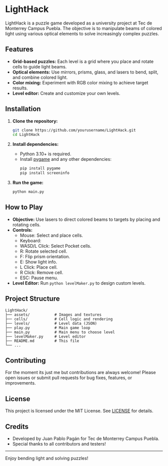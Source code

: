 # LightHack

LightHack is a puzzle game developed as a university project at Tec de Monterrey Campus Puebla. The objective is to manipulate beams of colored light using various optical elements to solve increasingly complex puzzles.

## Features

- **Grid-based puzzles:** Each level is a grid where you place and rotate cells to guide light beams.
- **Optical elements:** Use mirrors, prisms, glass, and lasers to bend, split, and combine colored light.
- **Color mixing:** Experiment with RGB color mixing to achieve target results.
- **Level editor:** Create and customize your own levels.

## Installation

1. **Clone the repository:**
   ```sh
   git clone https://github.com/yourusername/LightHack.git
   cd LightHack
   ```

2. **Install dependencies:**
   - Python 3.10+ is required.
   - Install [pygame](https://www.pygame.org/news) and any other dependencies:
     ```sh
     pip install pygame
     pip install screeninfo
     ```

3. **Run the game:**
   ```sh
   python main.py
   ```

## How to Play

- **Objective:** Use lasers to direct colored beams to targets by placing and rotating cells.
- **Controls:**
  - Mouse: Select and place cells.
  - Keyboard:
  - WASD/L Click: Select Pocket cells.
  - R: Rotate selected cell.
  - F: Flip prism orientation.
  - E: Show light info.
  - L Click: Place cell.
  - R Click: Remove cell.
  - ESC: Pause menu.
- **Level Editor:** Run `python levelMaker.py` to design custom levels.

## Project Structure

```
LightHack/
├── assets/           # Images and textures
├── cells/            # Cell logic and rendering
├── levels/           # Level data (JSON)
├── play.py           # Main game loop
├── main.py           # Main menu to choose level
├── levelMaker.py     # Level editor
├── README.md         # This file
└── ...
```

## Contributing

For the moment its just me but contributions are always welcome! Please open issues or submit pull requests for bug fixes, features, or improvements.

## License

This project is licensed under the MIT License. See [LICENSE](LICENSE) for details.

## Credits

- Developed by Juan Pablo Pagán for Tec de Monterrey Campus Puebla.
- Special thanks to all contributors and testers!

---
Enjoy bending light and solving puzzles!
